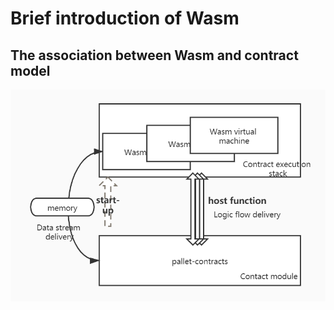 # Brief introduction of Wasm

## The association between Wasm and contract model
![](./imgs/engcontracts_wasm_1.jpg)
